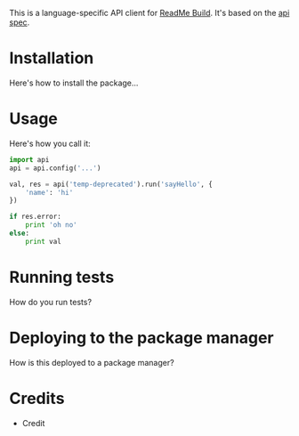 This is a language-specific API client for [ReadMe Build](https://readme.build). It's based on the [api spec](https://github.com/readmeio/api-spec).

# Installation

Here's how to install the package...

# Usage

Here's how you call it:

```python
import api
api = api.config('...')

val, res = api('temp-deprecated').run('sayHello', {
    'name': 'hi'
})

if res.error:
    print 'oh no'
else:
    print val
```

# Running tests

How do you run tests?

# Deploying to the package manager

How is this deployed to a package manager?

# Credits

  * Credit
